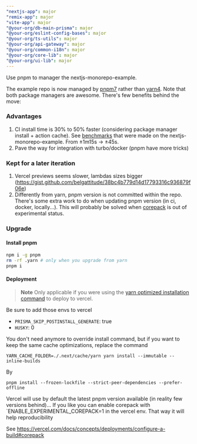 ```yaml
---
"nextjs-app": major
"remix-app": major
"vite-app": major
"@your-org/db-main-prisma": major
"@your-org/eslint-config-bases": major
"@your-org/ts-utils": major
"@your-org/api-gateway": major
"@your-org/common-i18n": major
"@your-org/core-lib": major
"@your-org/ui-lib": major
---
```


Use pnpm to manager the nextjs-monorepo-example.

The example repo is now managed by [pnpm7](https://pnpm.io/) rather than [yarn4](). Note
that both package managers are awesome. There's few benefits behind the move:

### Advantages

1. CI install time is 30% to 50% faster (considering package manager install + action cache). See
   [benchmarks](https://gist.github.com/belgattitude/0ecd26155b47e7be1be6163ecfbb0f0b)
   that were made on the nextjs-monorepo-example. From ±1m15s -> ±45s.
2. Pave the way for integration with turbo/docker (pnpm have more tricks)

### Kept for a later iteration

1. Vercel previews seems slower, lambdas sizes bigger (https://gist.github.com/belgattitude/38bc4b779d14d17793316c936879f06e)
2. Differently from yarn, pnpm version is not committed within the repo. There's some extra work
   to do when updating pnpm version (in ci, docker, locally...). This will probably be solved
   when [corepack](https://nodejs.org/api/corepack.html) is out of experimental status.

### Upgrade

#### Install pnpm

```bash
npm i -g pnpm
rm -rf .yarn # only when you upgrade from yarn
pnpm i
```

#### Deployment

> **Note**
> Only applicable if you were using the [yarn optimized installation command](https://github.com/belgattitude/nextjs-monorepo-example/blob/84e2d7a71f773f68c9d325775ae0633dc7001466/docs/deploy/deploy-vercel.md) to deploy to vercel.

Be sure to add those envs to vercel

- `PRISMA_SKIP_POSTINSTALL_GENERATE`: true
- `HUSKY`: 0

You don't need anymore to override install command, but if you want to keep
the same cache optimizations, replace the command

`YARN_CACHE_FOLDER=./.next/cache/yarn yarn install --immutable --inline-builds`

By

`pnpm install --frozen-lockfile --strict-peer-dependencies --prefer-offline`

Vercel will use by default the latest pnpm version available (in reality few versions behind)... If
you like you can enable corepack with `ENABLE_EXPERIMENTAL_COREPACK=1 in the vercel env.
That way it will help reproducibility

See https://vercel.com/docs/concepts/deployments/configure-a-build#corepack
